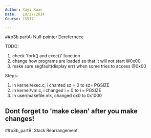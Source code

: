 ```yaml
---
Author: Xuyi Ruan  
Date:   10/27/2014  
Course: CS537  

---
```

##p3b partA:
Null-pointer Derefernece

TODO:  
1. check 'fork() and exec()' function    
2. change how programs are loaded so that it will not start @0x00  
3. make sure segfault(display err) when some tries to access @0x00  

Steps:
1. in kernel/exec.c, i chanted sz = 0 to sz= PGSIZE  
2. in kernel/vm.c, i changed i = 0 to i = PGSIZE  
3. in user/makefile.mk, changed ox0 to 0x1000  

Dont forget to 'make clean' after you make changes!
---
##p3b_partB:
Stack Rearrangement



